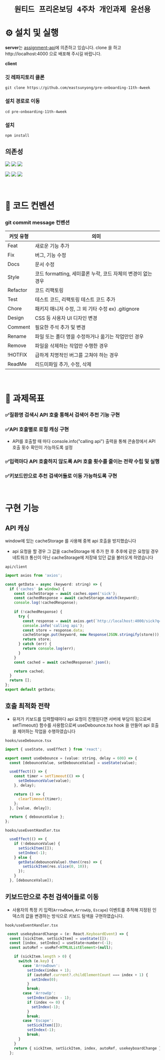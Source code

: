 <div align='center'>

# `원티드 프리온보딩 4주차 개인과제 윤선용`

</div>

# ⚙️ 설치 및 실행
**server**는 [assignment-api](https://github.com/walking-sunset/assignment-api)에 의존하고 있습니다. clone 을 하고 http://localhost:4000 으로 배포해 주시길 바랍니다.

**client**
### 깃 레파지토리 클론
    git clone https://github.com/eastsunyong/pre-onboarding-11th-4week
### 설치 경로로 이동
    cd pre-onboarding-11th-4week
### 설치
    npm install

## 의존성
<img src="https://img.shields.io/badge/React-61DAFB?style=for-the-badge&logo=React&logoColor=black" /> <img src="https://img.shields.io/badge/TypeScript-3178C6?style=for-the-badge&logo=TypeScript&logoColor=white"/> <img src="https://img.shields.io/badge/StyledComponents-DB7093?style=for-the-badge&logo=StyledComponents&logoColor=white" /> 

<img src="https://img.shields.io/badge/Eslint-4B32C3?style=for-the-badge&logo=Eslint&logoColor=white" /> <img src="https://img.shields.io/badge/Prettier-F7B93E?style=for-the-badge&logo=Prettier&logoColor=white" /> <img src="https://img.shields.io/badge/Husky-00C65E?style=for-the-badge&logo=Husky&logoColor=white" /> 

<br />

# 📌 코드 컨벤션

### git commit message 컨벤션

| 커밋 유형 | 의미                                                         |
| --------- | ------------------------------------------------------------ |
| Feat      | 새로운 기능 추가                                             |
| Fix       | 버그, 기능 수정                                              |
| Docs      | 문서 수정                                                    |
| Style     | 코드 formatting, 세미콜론 누락, 코드 자체의 변경이 없는 경우 |
| Refactor  | 코드 리팩토링                                                |
| Test      | 테스트 코드, 리팩토링 테스트 코드 추가                       |
| Chore     | 패키지 매니저 수정, 그 외 기타 수정 ex) .gitignore           |
| Design    | CSS 등 사용자 UI 디자인 변경                                 |
| Comment   | 필요한 주석 추가 및 변경                                     |
| Rename    | 파일 또는 폴더 명을 수정하거나 옮기는 작업만인 경우          |
| Remove    | 파일을 삭제하는 작업만 수행한 경우                           |
| !HOTFIX   | 급하게 치명적인 버그를 고쳐야 하는 경우                      |
| ReadMe    | 리드미파일 추가, 수정, 삭제                                  |

<br />

# 🎯 과제목표

###  ✅질환명 검색시 API 호출 통해서 검색어 추천 기능 구현

###  ✅API 호출별로 로컬 캐싱 구현
   - API를 호출할 때 마다 console.info("calling api") 출력을 통해 콘솔창에서 API 호출 횟수 확인이 가능하도록 설정

###  ✅입력마다 API 호출하지 않도록 API 호출 횟수를 줄이는 전략 수립 및 실행

### ✅키보드만으로 추천 검색어들로 이동 가능하도록 구현

<br />

# 구현 기능

## API 캐싱

window에 있는 cacheStorage 를 사용해 중복 api 호출을 방지했습니다
- api 요청을 할 경우 그 값을 cacheStorage 에 추가 한 후 추후에 같은 요청일 경우 네트워크 통신이 아닌 cacheStorage에 저장돼 있던 값을 불러오게 하였습니다

`api/client`

```javascript
import axios from 'axios';

const getData = async (keyword: string) => {
  if ('caches' in window) {
    const cacheStorage = await caches.open('sick');
    const cachedResponse = await cacheStorage.match(keyword);
    console.log(!cachedResponse);
    
    if (!cachedResponse) {
      try {
        const response = await axios.get(`http://localhost:4000/sick?q=${keyword}`);
        console.info('calling api');
        const store = response.data;
        cacheStorage.put(keyword, new Response(JSON.stringify(store)));
        return store;
      } catch (err) {
        return console.log(err);
      }
    }
    const cached = await cachedResponse?.json();

    return cached;
  }
  return [];
};
export default getData;
````

## 호출 최적화 전략

-   유저가 키보드를 입력할때마다 api 요청이 진행된다면 서버에 부담이 됨으로써 setTimeout() 함수를 사용함으로써 useDebounce.tsx hook 을 만들어 api 호출을 제어하는 작업을 수행하였습니다

`hooks/useDebounce.tsx`

```javascript
import { useState, useEffect } from 'react';

export const useDebounce = (value: string, delay = 600) => {
  const [debounceValue, setDebounceValue] = useState(value);

  useEffect(() => {
    const timer = setTimeout(() => {
      setDebounceValue(value);
    }, delay);

    return () => {
      clearTimeout(timer);
    };
  }, [value, delay]);

  return { debounceValue };
};

```
`hooks/useEventHandler.tsx`

```javascript
  useEffect(() => {
    if (!debounceValue) {
      setSickItem([]);
      setIndex(-1);
    } else {
      getData(debounceValue).then((res) => {
        setSickItem(res.slice(0, 10));
      });
    }
  }, [debounceValue]);
````


## 키보드만으로 추천 검색어들로 이동

-   사용자의 특정 키 입력(`ArrowDown`, `ArrowUp`, `Escape`) 이벤트를 추적해 지정된 인덱스의 값을 변경하는 방식으로 키보드 탐색을 구현하였습니다. 

`hook/useEventHandler.tsx`

```javascript
 const usekeyboardChange = (e: React.KeyboardEvent) => {
  const [sickItem, setSickItem] = useState([]);
  const [index, setIndex] = useState<number>(-1);
  const autoRef = useRef<HTMLUListElement>(null);

    if (sickItem.length > 0) {
      switch (e.key) {
        case 'ArrowDown':
          setIndex(index + 1);
          if (autoRef.current?.childElementCount === index + 1) {
            setIndex(0);
          }
          break;
        case 'ArrowUp':
          setIndex(index - 1);
          if (index <= 0) {
            setIndex(-1);
          }
          break;
        case 'Escape':
          setSickItem([]);
          setIndex(-1);
          break;
      }
    }
    return { sickItem, setSickItem, index, autoRef, usekeyboardChange };
  };
```